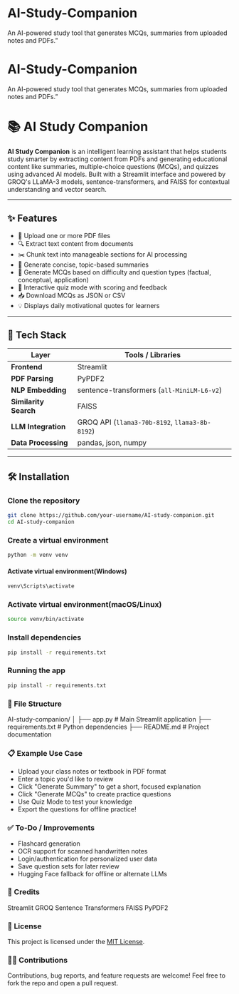 # AI-Study-Companion
An AI-powered study tool that generates MCQs, summaries from uploaded notes and PDFs.”
# AI-Study-Companion
An AI-powered study tool that generates MCQs, summaries from uploaded notes and PDFs.”
# 📚 AI Study Companion

**AI Study Companion** is an intelligent learning assistant that helps students study smarter by extracting content from PDFs and generating educational content like summaries, multiple-choice questions (MCQs), and quizzes using advanced AI models. Built with a Streamlit interface and powered by GROQ's LLaMA-3 models, sentence-transformers, and FAISS for contextual understanding and vector search.

---

## ✨ Features

- 📄 Upload one or more PDF files
- 🔍 Extract text content from documents
- ✂️ Chunk text into manageable sections for AI processing
- 📝 Generate concise, topic-based summaries
- 🧠 Generate MCQs based on difficulty and question types (factual, conceptual, application)
- 🚀 Interactive quiz mode with scoring and feedback
- 📥 Download MCQs as JSON or CSV
- 💡 Displays daily motivational quotes for learners

---

## 🧰 Tech Stack

| Layer        | Tools / Libraries                                |
|--------------|--------------------------------------------------|
| **Frontend** | Streamlit                                        |
| **PDF Parsing** | PyPDF2                                       |
| **NLP Embedding** | sentence-transformers (`all-MiniLM-L6-v2`) |
| **Similarity Search** | FAISS                                  |
| **LLM Integration** | GROQ API (`llama3-70b-8192`, `llama3-8b-8192`) |
| **Data Processing** | pandas, json, numpy                      |

---

## 🛠️ Installation

###  Clone the repository

```bash
git clone https://github.com/your-username/AI-study-companion.git
cd AI-study-companion
```
### Create a virtual environment
```bash
python -m venv venv
```
#### Activate virtual environment(Windows)
```bash
venv\Scripts\activate
```
### Activate virtual environment(macOS/Linux)
```bash
source venv/bin/activate
```
### Install dependencies
```bash
pip install -r requirements.txt
```
### Running the app
```bash
pip install -r requirements.txt
```

### 📂 File Structure
AI-study-companion/
│
├── app.py                 # Main Streamlit application
├── requirements.txt       # Python dependencies
├── README.md              # Project documentation



### 📋 Example Use Case
* Upload your class notes or textbook in PDF format
* Enter a topic you'd like to review
* Click "Generate Summary" to get a short, focused explanation
* Click "Generate MCQs" to create practice questions
* Use Quiz Mode to test your knowledge
* Export the questions for offline practice!


### ✅ To-Do / Improvements
 * Flashcard generation
 * OCR support for scanned handwritten notes
 * Login/authentication for personalized user data
 * Save question sets for later review
 * Hugging Face fallback for offline or alternate LLMs

### 🧠 Credits
Streamlit
GROQ
Sentence Transformers
FAISS
PyPDF2


### 📄 License
This project is licensed under the [MIT License](LICENSE).


### 🙋‍♀️ Contributions
Contributions, bug reports, and feature requests are welcome!
Feel free to fork the repo and open a pull request.